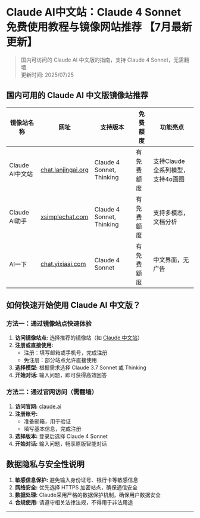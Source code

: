 # Claude AI中文站：Claude 4 Sonnet 免费使用教程与镜像网站推荐 【7月最新更新】

> 国内可访问的 Claude AI 中文版的指南，支持 Claude 4 Sonnet，无需翻墙   
> 更新时间: 2025/07/25

## 国内可用的 Claude AI 中文版镜像站推荐

| 镜像站名称 | 网址 | 支持版本 | 免费额度 | 功能亮点 |
|------------|------|----------|-----------|-----------|
| Claude AI中文站 | [chat.lanjingai.org](https://chat.lanjingai.org) | Claude 4 Sonnet, Thinking | 有免费额度 | 支持Claude全系列模型，支持4o画图 |
| Claude AI助手 | [xsimplechat.com](https://xsimplechat.com) | Claude 4 Sonnet, Thinking | 有免费额度 | 支持多模态，文档分析 |
| AI一下 | [chat.yixiaai.com](https://chat.yixiaai.com) | Claude 4 Sonnet | 有免费额度 | 中文界面，无广告 |

## 如何快速开始使用 Claude AI 中文版？

### 方法一：通过镜像站点快速体验

1. **访问镜像站点:** 选择推荐的镜像站（如 [Claude 中文站](https://chat.lanjingai.org)）
2. **注册或直接使用:**
   - 注册：填写邮箱或手机号，完成注册
   - 免注册：部分站点允许直接使用
3. **选择模型:** 根据需求选择 Claude 3.7 Sonnet 或 Thinking
4. **开始对话:** 输入问题，即可获得高效回答

### 方法二：通过官网访问（需翻墙）

1. **访问官网:** [claude.ai](https://claude.ai)
2. **注册账号:**
   - 准备邮箱，用于验证
   - 填写基本信息，完成注册
3. **选择版本:** 登录后选择 Claude 4 Sonnet
4. **开始对话:** 输入问题，畅享原版智能对话

## 数据隐私与安全性说明

1. **敏感信息保护:** 避免输入身份证号、银行卡等敏感信息
2. **网络安全:** 优先选择 HTTPS 加密站点，确保通信安全
3. **数据处理:** Claude采用严格的数据保护机制，确保用户数据安全
4. **合规使用:** 请遵守相关法律法规，不得用于非法用途

---
